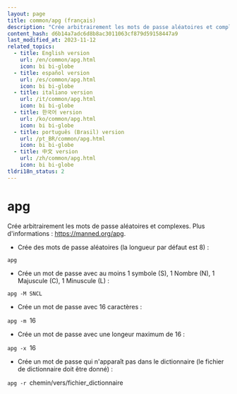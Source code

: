 ```yaml
---
layout: page
title: common/apg (français)
description: "Crée arbitrairement les mots de passe aléatoires et complexes."
content_hash: d6b14a7adc6d8b8ac3011063cf879d59158447a9
last_modified_at: 2023-11-12
related_topics:
  - title: English version
    url: /en/common/apg.html
    icon: bi bi-globe
  - title: español version
    url: /es/common/apg.html
    icon: bi bi-globe
  - title: italiano version
    url: /it/common/apg.html
    icon: bi bi-globe
  - title: 한국어 version
    url: /ko/common/apg.html
    icon: bi bi-globe
  - title: português (Brasil) version
    url: /pt_BR/common/apg.html
    icon: bi bi-globe
  - title: 中文 version
    url: /zh/common/apg.html
    icon: bi bi-globe
tldri18n_status: 2
---
```

# apg

Crée arbitrairement les mots de passe aléatoires et complexes.
Plus d'informations : <https://manned.org/apg>.

- Crée des mots de passe aléatoires (la longueur par défaut est 8) :

`apg`

- Crée un mot de passe avec au moins 1 symbole (S), 1 Nombre (N), 1 Majuscule (C), 1 Minuscule (L) :

`apg -M SNCL`

- Crée un mot de passe avec 16 caractères :

`apg -m `<span class="tldr-var badge badge-pill bg-dark-lm bg-white-dm text-white-lm text-dark-dm font-weight-bold">16</span>

- Crée un mot de passe avec une longeur maximum de 16 :

`apg -x `<span class="tldr-var badge badge-pill bg-dark-lm bg-white-dm text-white-lm text-dark-dm font-weight-bold">16</span>

- Crée un mot de passe qui n'apparaît pas dans le dictionnaire (le fichier de dictionnaire doit être donné) :

`apg -r `<span class="tldr-var badge badge-pill bg-dark-lm bg-white-dm text-white-lm text-dark-dm font-weight-bold">chemin/vers/fichier_dictionnaire</span>
